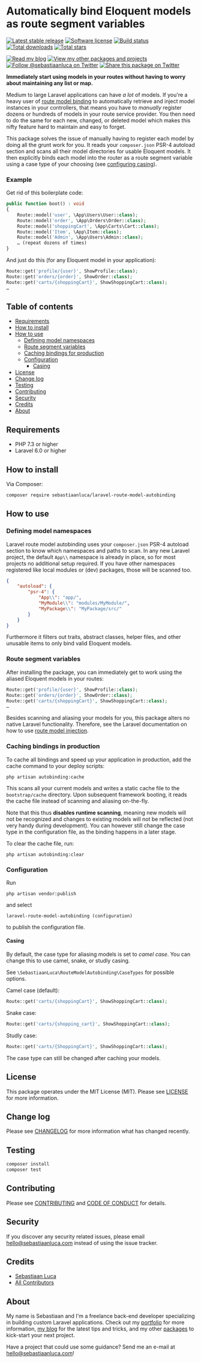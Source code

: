 # Automatically bind Eloquent models as route segment variables

[![Latest stable release][version-badge]][link-packagist]
[![Software license][license-badge]](LICENSE.md)
[![Build status][travis-badge]][link-travis]
[![Total downloads][downloads-badge]][link-packagist]
[![Total stars][stars-badge]][link-github]

[![Read my blog][blog-link-badge]][link-blog]
[![View my other packages and projects][packages-link-badge]][link-packages]
[![Follow @sebastiaanluca on Twitter][twitter-profile-badge]][link-twitter]
[![Share this package on Twitter][twitter-share-badge]][link-twitter-share]

**Immediately start using models in your routes without having to worry about maintaining any list or map.**

Medium to large Laravel applications can have *a lot* of models. If you're a heavy user of [route model binding](https://laravel.com/docs/5.6/routing#route-model-binding) to automatically retrieve and inject model instances in your controllers, that means you have to *manually* register dozens or hundreds of models in your route service provider. You then need to do the same for each new, changed, or deleted model which makes this nifty feature hard to maintain and easy to forget.

This package solves the issue of manually having to register each model by doing all the grunt work for you. It reads your `composer.json` PSR-4 autoload section and scans all their model directories for usable Eloquent models. It then explicitly binds each model into the router as a route segment variable using a case type of your choosing (see [configuring casing](#casing)).

### Example

Get rid of this boilerplate code:

```php
public function boot() : void
{
    Route::model('user', \App\Users\User::class);
    Route::model('order', \App\Orders\Order::class);
    Route::model('shoppingCart', \App\Carts\Cart::class);
    Route::model('Item', \App\Item::class);
    Route::model('Admin', \App\Users\Admin::class);
    … (repeat dozens of times)
}
```

And just do this (for any Eloquent model in your application):

```php
Route::get('profile/{user}', ShowProfile::class);
Route::get('orders/{order}', ShowOrder::class);
Route::get('carts/{shoppingCart}', ShowShoppingCart::class);
…
```

## Table of contents

- [Requirements](#requirements)
- [How to install](#how-to-install)
- [How to use](#how-to-use)
    - [Defining model namespaces](#defining-model-namespaces)
    - [Route segment variables](#route-segment-variables)
    - [Caching bindings for production](#caching-bindings-for-production)
    - [Configuration](#configuration)
        - [Casing](#casing)
- [License](#license)
- [Change log](#change-log)
- [Testing](#testing)
- [Contributing](#contributing)
- [Security](#security)
- [Credits](#credits)
- [About](#about)

## Requirements

- PHP 7.3 or higher
- Laravel 6.0 or higher

## How to install

Via Composer:

```bash
composer require sebastiaanluca/laravel-route-model-autobinding
```

## How to use

### Defining model namespaces

Laravel route model autobinding uses your `composer.json` PSR-4 autoload section to know which namespaces and paths to scan. In any new Laravel project, the default `App\\` namespace is already in place, so for most projects no additional setup required. If you have other namespaces registered like local modules or (dev) packages, those will be scanned too.

```json
{
    "autoload": {
        "psr-4": {
            "App\\": "app/",
            "MyModule\\": "modules/MyModule/",
            "MyPackage\\": "MyPackage/src/"
        }
    }
}
```

Furthermore it filters out traits, abstract classes, helper files, and other unusable items to only bind valid Eloquent models.

### Route segment variables

After installing the package, you can immediately get to work using the aliased Eloquent models in your routes:

```php
Route::get('profile/{user}', ShowProfile::class);
Route::get('orders/{order}', ShowOrder::class);
Route::get('carts/{shoppingCart}', ShowShoppingCart::class);
…
```

Besides scanning and aliasing your models for you, this package alters no native Laravel functionality. Therefore, see the Laravel documentation on how to use [route model injection](https://laravel.com/docs/5.6/routing#route-model-binding).

### Caching bindings in production

To cache all bindings and speed up your application in production, add the cache command to your deploy scripts:

```
php artisan autobinding:cache
```

This scans all your current models and writes a static cache file to the `bootstrap/cache` directory. Upon subsequent framework booting, it reads the cache file instead of scanning and aliasing on-the-fly.

Note that this thus **disables runtime scanning**, meaning new models will not be recognized and changes to existing models will not be reflected (not very handy during development). You can however still change the case type in the configuration file, as the binding happens in a later stage.

To clear the cache file, run:

```
php artisan autobinding:clear
```

### Configuration

Run

```
php artisan vendor:publish
```

and select 

```
laravel-route-model-autobinding (configuration)
```

to publish the configuration file.

#### Casing

By default, the case type for aliasing models is set to *camel case*. You can change this to use camel, snake, or studly casing.

See `\SebastiaanLuca\RouteModelAutobinding\CaseTypes` for possible options.

Camel case (default):

```php
Route::get('carts/{shoppingCart}', ShowShoppingCart::class);
```

Snake case:

```php
Route::get('carts/{shopping_cart}', ShowShoppingCart::class);
```

Studly case:

```php
Route::get('carts/{ShoppingCart}', ShowShoppingCart::class);
```

The case type can still be changed after caching your models.

## License

This package operates under the MIT License (MIT). Please see [LICENSE](LICENSE.md) for more information.

## Change log

Please see [CHANGELOG](CHANGELOG.md) for more information what has changed recently.

## Testing

```bash
composer install
composer test
```

## Contributing

Please see [CONTRIBUTING](CONTRIBUTING.md) and [CODE OF CONDUCT](CODE_OF_CONDUCT.md) for details.

## Security

If you discover any security related issues, please email [hello@sebastiaanluca.com][link-author-email] instead of using the issue tracker.

## Credits

- [Sebastiaan Luca][link-github-profile]
- [All Contributors][link-contributors]

## About

My name is Sebastiaan and I'm a freelance back-end developer specializing in building custom Laravel applications. Check out my [portfolio][link-portfolio] for more information, [my blog][link-blog] for the latest tips and tricks, and my other [packages][link-packages] to kick-start your next project.

Have a project that could use some guidance? Send me an e-mail at [hello@sebastiaanluca.com][link-author-email]!

[version-badge]: https://img.shields.io/packagist/v/sebastiaanluca/laravel-route-model-autobinding.svg?label=stable
[license-badge]: https://img.shields.io/badge/license-MIT-informational.svg
[travis-badge]: https://img.shields.io/travis/sebastiaanluca/laravel-route-model-autobinding/master.svg
[downloads-badge]: https://img.shields.io/packagist/dt/sebastiaanluca/laravel-route-model-autobinding.svg?color=brightgreen
[stars-badge]: https://img.shields.io/github/stars/sebastiaanluca/laravel-route-model-autobinding.svg?color=brightgreen

[blog-link-badge]: https://img.shields.io/badge/link-blog-lightgrey.svg
[packages-link-badge]: https://img.shields.io/badge/link-other_packages-lightgrey.svg
[twitter-profile-badge]: https://img.shields.io/twitter/follow/sebastiaanluca.svg?style=social
[twitter-share-badge]: https://img.shields.io/twitter/url/http/shields.io.svg?style=social

[link-github]: https://github.com/sebastiaanluca/laravel-route-model-autobinding
[link-packagist]: https://packagist.org/packages/sebastiaanluca/laravel-route-model-autobinding
[link-travis]: https://travis-ci.org/sebastiaanluca/laravel-route-model-autobinding
[link-twitter-share]: https://twitter.com/intent/tweet?text=Automatically%20bind%20Eloquent%20models%20as%20route%20segment%20variables.%20Via%20@sebastiaanluca%20https://github.com/sebastiaanluca/laravel-route-model-autobinding
[link-contributors]: ../../contributors

[link-portfolio]: https://www.sebastiaanluca.com
[link-blog]: https://blog.sebastiaanluca.com
[link-packages]: https://packagist.org/packages/sebastiaanluca
[link-twitter]: https://twitter.com/sebastiaanluca
[link-github-profile]: https://github.com/sebastiaanluca
[link-author-email]: mailto:hello@sebastiaanluca.com
